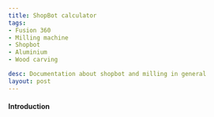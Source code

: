 ```yaml
---
title: ShopBot calculator
tags:
- Fusion 360
- Milling machine
- Shopbot
- Aluminium
- Wood carving

desc: Documentation about shopbot and milling in general
layout: post
---
```


<!-- more -->
#### Introduction



